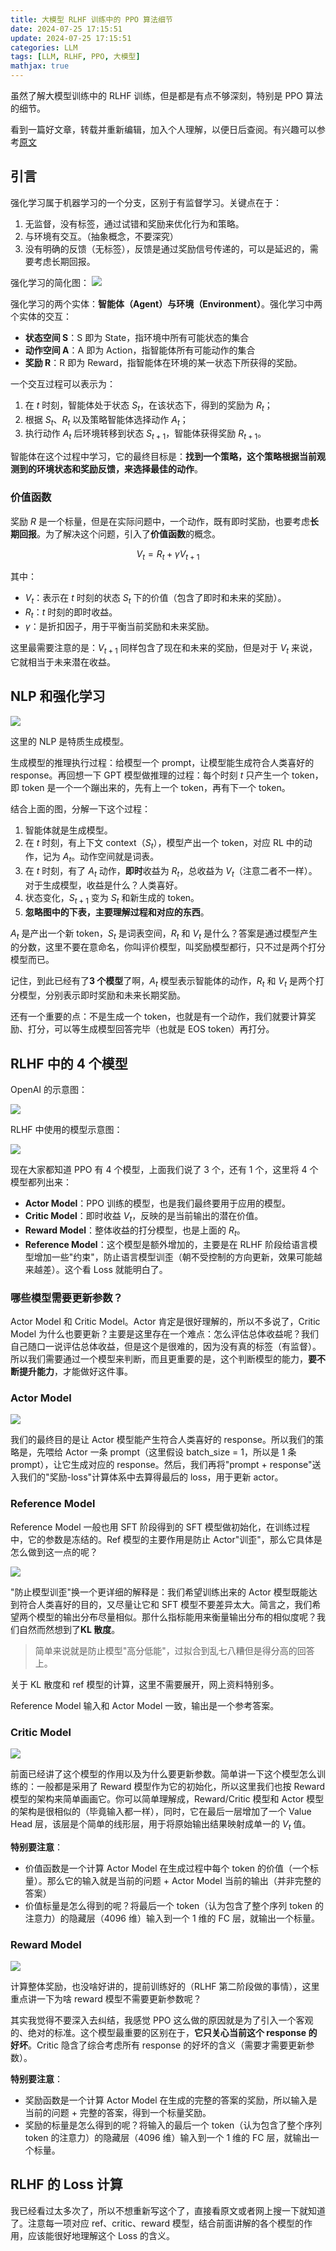 ```yaml
---
title: 大模型 RLHF 训练中的 PPO 算法细节
date: 2024-07-25 17:15:51
update: 2024-07-25 17:15:51
categories: LLM
tags: [LLM, RLHF, PPO, 大模型]
mathjax: true
---
```


虽然了解大模型训练中的 RLHF 训练，但是都是有点不够深刻，特别是 PPO 算法的细节。

<!-- more -->

看到一篇好文章，转载并重新编辑，加入个人理解，以便日后查阅。有兴趣可以参考[原文](https://zhuanlan.zhihu.com/p/677607581)

## 引言

强化学习属于机器学习的一个分支，区别于有监督学习。关键点在于：
1. 无监督，没有标签，通过试错和奖励来优化行为和策略。
2. 与环境有交互。（抽象概念，不要深究）
3. 没有明确的反馈（无标签），反馈是通过奖励信号传递的，可以是延迟的，需要考虑长期回报。

强化学习的简化图：
![](/images/posts/llm/ppo/rl.webp)

强化学习的两个实体：**智能体（Agent）**与**环境（Environment）**。强化学习中两个实体的交互：
* **状态空间 S**：S 即为 State，指环境中所有可能状态的集合
* **动作空间 A**：A 即为 Action，指智能体所有可能动作的集合
* **奖励 R**：R 即为 Reward，指智能体在环境的某一状态下所获得的奖励。

一个交互过程可以表示为：
1. 在 $t$ 时刻，智能体处于状态 $S_t$，在该状态下，得到的奖励为 $R_t$；
2. 根据 $S_t$、$R_t$ 以及策略智能体选择动作 $A_t$；
3. 执行动作 $A_t$ 后环境转移到状态 $S_{t+1}$，智能体获得奖励 $R_{t+1}$。

智能体在这个过程中学习，它的最终目标是：**找到一个策略，这个策略根据当前观测到的环境状态和奖励反馈，来选择最佳的动作**。

### 价值函数

奖励 $R$ 是一个标量，但是在实际问题中，一个动作，既有即时奖励，也要考虑**长期回报**。为了解决这个问题，引入了**价值函数**的概念。

$$
V_t = R_t + \gamma V_{t+1}
$$

其中：
* $V_t$：表示在 $t$ 时刻的状态 $S_t$ 下的价值（包含了即时和未来的奖励）。
* $R_t$：$t$ 时刻的即时收益。
* $\gamma$：是折扣因子，用于平衡当前奖励和未来奖励。

这里最需要注意的是：$V_{t+1}$ 同样包含了现在和未来的奖励，但是对于 $V_{t}$ 来说，它就相当于未来潜在收益。

## NLP 和强化学习

![](/images/posts/llm/ppo/nlp-rl.webp)

这里的 NLP 是特质生成模型。

生成模型的推理执行过程：给模型一个 prompt，让模型能生成符合人类喜好的 response。再回想一下 GPT 模型做推理的过程：每个时刻 $t$ 只产生一个 token，即 token 是一个一个蹦出来的，先有上一个 token，再有下一个 token。

结合上面的图，分解一下这个过程：
1. 智能体就是生成模型。
2. 在 $t$ 时刻，有上下文 context（$S_t$），模型产出一个 token，对应 RL 中的动作，记为 $A_t$。动作空间就是词表。
3. 在 $t$ 时刻，有了 $A_t$ 动作，**即时**收益为 $R_t$，总收益为 $V_t$（注意二者不一样）。对于生成模型，收益是什么？人类喜好。
4. 状态变化，$S_{t+1}$ 变为 $S_t$ 和新生成的 token。
5. **忽略图中的下表，主要理解过程和对应的东西**。

$A_t$ 是产出一个新 token，$S_t$ 是词表空间，$R_t$ 和 $V_t$ 是什么？答案是通过模型产生的分数，这里不要在意命名，你叫评价模型，叫奖励模型都行，只不过是两个打分模型而已。

记住，到此已经有了**3 个模型**了啊，$A_t$ 模型表示智能体的动作，$R_t$ 和 $V_t$ 是两个打分模型，分别表示即时奖励和未来长期奖励。

还有一个重要的点：不是生成一个 token，也就是有一个动作，我们就要计算奖励、打分，可以等生成模型回答完毕（也就是 EOS token）再打分。

## RLHF 中的 4 个模型

OpenAI 的示意图：

![](/images/posts/llm/ppo/ppo.png)

RLHF 中使用的模型示意图：

![](/images/posts/llm/ppo/rlhf.webp)

现在大家都知道 PPO 有 4 个模型，上面我们说了 3 个，还有 1 个，这里将 4 个模型都列出来：
* **Actor Model**：PPO 训练的模型，也是我们最终要用于应用的模型。
* **Critic Model**：即时收益 $V_t$，反映的是当前输出的潜在价值。
* **Reward Model**：整体收益的打分模型，也是上面的 $R_t$。
* **Reference Model**：这个模型是额外增加的，主要是在 RLHF 阶段给语言模型增加一些"约束"，防止语言模型训歪（朝不受控制的方向更新，效果可能越来越差）。这个看 Loss 就能明白了。

### 哪些模型需要更新参数？

Actor Model 和 Critic Model。Actor 肯定是很好理解的，所以不多说了，Critic Model 为什么也要更新？主要是这里存在一个难点：怎么评估总体收益呢？我们自己随口一说评估总体收益，但是这个是很难的，因为没有真的标签（有监督）。所以我们需要通过一个模型来判断，而且更重要的是，这个判断模型的能力，**要不断提升能力**，才能做好这件事。

### Actor Model

![](/images/posts/llm/ppo/actor.webp)

我们的最终目的是让 Actor 模型能产生符合人类喜好的 response。所以我们的策略是，先喂给 Actor 一条 prompt（这里假设 batch_size = 1，所以是 1 条 prompt），让它生成对应的 response。然后，我们再将"prompt + response"送入我们的"奖励-loss"计算体系中去算得最后的 loss，用于更新 actor。

### Reference Model 

Reference Model 一般也用 SFT 阶段得到的 SFT 模型做初始化，在训练过程中，它的参数是冻结的。Ref 模型的主要作用是防止 Actor"训歪"，那么它具体是怎么做到这一点的呢？

![](/images/posts/llm/ppo/ref.webp)

"防止模型训歪"换一个更详细的解释是：我们希望训练出来的 Actor 模型既能达到符合人类喜好的目的，又尽量让它和 SFT 模型不要差异太大。简言之，我们希望两个模型的输出分布尽量相似。那什么指标能用来衡量输出分布的相似度呢？我们自然而然想到了**KL 散度**。

> 简单来说就是防止模型"高分低能"，过拟合到乱七八糟但是得分高的回答上。

关于 KL 散度和 ref 模型的计算，这里不需要展开，网上资料特别多。

Reference Model 输入和 Actor Model 一致，输出是一个参考答案。

### Critic Model

![](/images/posts/llm/ppo/critic.webp)

前面已经讲了这个模型的作用以及为什么要更新参数。简单讲一下这个模型怎么训练的：一般都是采用了 Reward 模型作为它的初始化，所以这里我们也按 Reward 模型的架构来简单画画它。你可以简单理解成，Reward/Critic 模型和 Actor 模型的架构是很相似的（毕竟输入都一样），同时，它在最后一层增加了一个 Value Head 层，该层是个简单的线形层，用于将原始输出结果映射成单一的 $V_t$ 值。

**特别要注意**：
* 价值函数是一个计算 Actor Model 在生成过程中每个 token 的价值（一个标量）。那么它的输入就是当前的问题 + Actor Model 当前的输出（并非完整的答案）
* 价值标量是怎么得到的呢？将最后一个 token（认为包含了整个序列 token 的注意力）的隐藏层（4096 维）输入到一个 1 维的 FC 层，就输出一个标量。

### Reward Model

![](/images/posts/llm/ppo/reward.webp)

计算整体奖励，也没啥好讲的，提前训练好的（RLHF 第二阶段做的事情），这里重点讲一下为啥 reward 模型不需要更新参数呢？

其实我觉得不要深入去纠结，我感觉 PPO 这么做的原因就是为了引入一个客观的、绝对的标准。这个模型最重要的区别在于，**它只关心当前这个 response 的好坏**。Critic 隐含了综合考虑所有 response 的好坏的含义（需要才需要更新参数）。

**特别要注意**：
* 奖励函数是一个计算 Actor Model 在生成的完整的答案的奖励，所以输入是当前的问题 + 完整的答案，得到一个标量奖励。
* 奖励的标量是怎么得到的呢？将输入的最后一个 token（认为包含了整个序列 token 的注意力）的隐藏层（4096 维）输入到一个 1 维的 FC 层，就输出一个标量。

## RLHF 的 Loss 计算

我已经看过太多次了，所以不想重新写这个了，直接看原文或者网上搜一下就知道了。注意每一项对应 ref、critic、reward 模型，结合前面讲解的各个模型的作用，应该能很好地理解这个 Loss 的含义。
